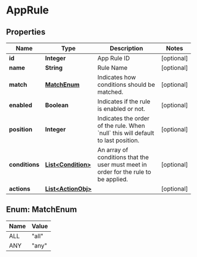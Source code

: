 

# AppRule


## Properties

| Name | Type | Description | Notes |
|------------ | ------------- | ------------- | -------------|
|**id** | **Integer** | App Rule ID |  [optional] |
|**name** | **String** | Rule Name |  [optional] |
|**match** | [**MatchEnum**](#MatchEnum) | Indicates how conditions should be matched. |  [optional] |
|**enabled** | **Boolean** | Indicates if the rule is enabled or not. |  [optional] |
|**position** | **Integer** | Indicates the order of the rule. When &#x60;null&#x60; this will default to last position. |  [optional] |
|**conditions** | [**List&lt;Condition&gt;**](Condition.md) | An array of conditions that the user must meet in order for the rule to be applied. |  [optional] |
|**actions** | [**List&lt;ActionObj&gt;**](ActionObj.md) |  |  [optional] |



## Enum: MatchEnum

| Name | Value |
|---- | -----|
| ALL | &quot;all&quot; |
| ANY | &quot;any&quot; |



